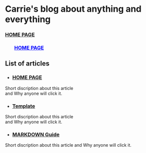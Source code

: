# Carrie's blog about anything and everything

### [HOME PAGE](./README.md)
<h3><a href="./README.md" style="color:blue;margin-left:30px;">HOME PAGE</a></h1>

## List of articles

- ### [HOME PAGE](./README.md)
Short discription about this article  
and Why anyone will click it.

- ### [Template](./TEMPLATE.md)
Short discription about this article  
and Why anyone will click it.

- ### [MARKDOWN Guide](./MARKDOWN.md)
Short discription about this article
and Why anyone will click it.
